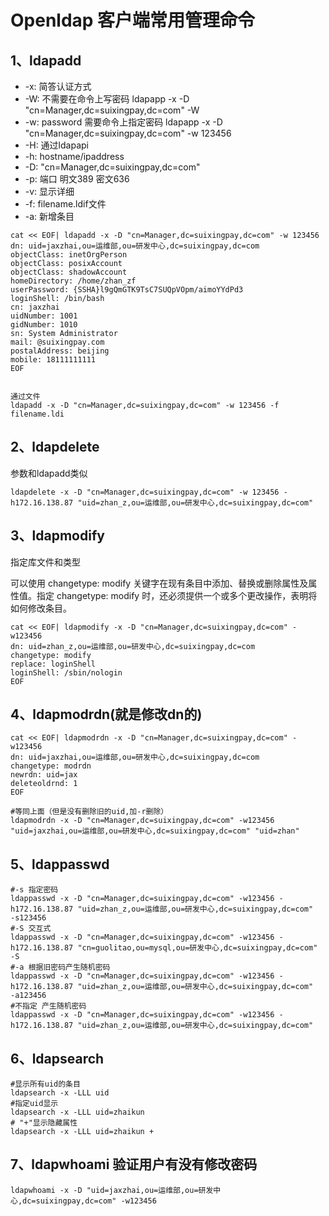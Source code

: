 # Openldap 客户端常用管理命令

## 1、ldapadd

* -x: 简答认证方式
* -W: 不需要在命令上写密码 ldapapp -x -D "cn=Manager,dc=suixingpay,dc=com" -W
* -w: password 需要命令上指定密码 ldapapp -x -D "cn=Manager,dc=suixingpay,dc=com" -w 123456
* -H: 通过ldapapi
* -h: hostname/ipaddress
* -D: "cn=Manager,dc=suixingpay,dc=com"
* -p: 端口 明文389 密文636
* -v: 显示详细
* -f: filename.ldif文件
* -a: 新增条目

```shell
cat << EOF| ldapadd -x -D "cn=Manager,dc=suixingpay,dc=com" -w 123456
dn: uid=jaxzhai,ou=运维部,ou=研发中心,dc=suixingpay,dc=com
objectClass: inetOrgPerson
objectClass: posixAccount
objectClass: shadowAccount
homeDirectory: /home/zhan_zf
userPassword: {SSHA}l9gQmGTK9TsC7SUQpVOpm/aimoYYdPd3
loginShell: /bin/bash
cn: jaxzhai
uidNumber: 1001
gidNumber: 1010
sn: System Administrator
mail: @suixingpay.com
postalAddress: beijing
mobile: 18111111111
EOF


通过文件
ldapadd -x -D "cn=Manager,dc=suixingpay,dc=com" -w 123456 -f filename.ldi
```

## 2、ldapdelete

参数和ldapadd类似

```
ldapdelete -x -D "cn=Manager,dc=suixingpay,dc=com" -w 123456 -h172.16.138.87 "uid=zhan_z,ou=运维部,ou=研发中心,dc=suixingpay,dc=com"
```

## 3、ldapmodify

指定库文件和类型

可以使用 changetype: modify 关键字在现有条目中添加、替换或删除属性及属性值。指定 changetype: modify 时，还必须提供一个或多个更改操作，表明将如何修改条目。

```
cat << EOF| ldapmodify -x -D "cn=Manager,dc=suixingpay,dc=com" -w123456
dn: uid=zhan_z,ou=运维部,ou=研发中心,dc=suixingpay,dc=com
changetype: modify
replace: loginShell
loginShell: /sbin/nologin
EOF
```

## 4、ldapmodrdn(就是修改dn的)

```
cat << EOF| ldapmodrdn -x -D "cn=Manager,dc=suixingpay,dc=com" -w123456
dn: uid=jaxzhai,ou=运维部,ou=研发中心,dc=suixingpay,dc=com
changetype: modrdn
newrdn: uid=jax
deleteoldrnd: 1
EOF

#等同上面（但是没有删除旧的uid,加-r删除）
ldapmodrdn -x -D "cn=Manager,dc=suixingpay,dc=com" -w123456 "uid=jaxzhai,ou=运维部,ou=研发中心,dc=suixingpay,dc=com" "uid=zhan"
```

## 5、ldappasswd

```
#-s 指定密码
ldappasswd -x -D "cn=Manager,dc=suixingpay,dc=com" -w123456 -h172.16.138.87 "uid=zhan_z,ou=运维部,ou=研发中心,dc=suixingpay,dc=com"  -s123456
#-S 交互式
ldappasswd -x -D "cn=Manager,dc=suixingpay,dc=com" -w123456 -h172.16.138.87 "cn=guolitao,ou=mysql,ou=研发中心,dc=suixingpay,dc=com"  -S
#-a 根据旧密码产生随机密码
ldappasswd -x -D "cn=Manager,dc=suixingpay,dc=com" -w123456 -h172.16.138.87 "uid=zhan_z,ou=运维部,ou=研发中心,dc=suixingpay,dc=com"  -a123456
#不指定 产生随机密码
ldappasswd -x -D "cn=Manager,dc=suixingpay,dc=com" -w123456 -h172.16.138.87 "uid=zhan_z,ou=运维部,ou=研发中心,dc=suixingpay,dc=com"
```

## 6、ldapsearch

```
#显示所有uid的条目
ldapsearch -x -LLL uid
#指定uid显示
ldapsearch -x -LLL uid=zhaikun
# "+"显示隐藏属性
ldapsearch -x -LLL uid=zhaikun +
```
## 7、ldapwhoami 验证用户有没有修改密码

```
ldapwhoami -x -D "uid=jaxzhai,ou=运维部,ou=研发中心,dc=suixingpay,dc=com" -w123456 
```
